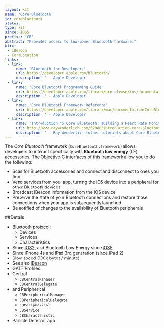```yaml
---
layout: kit
name: 'Core Bluetooth'
id: corebluetooth
status: 
type: kit
since: iOS5
prefixe: 'CB'
abstract: "Provides access to low-power Bluetooth hardware."
kits:
 - iBeacon
 - CoreLocation
links:
 - link:
     name: 'Bluetooth for Developers'
     url: https://developer.apple.com/bluetooth/
     description: ' - Apple Developer'
 - link:
     name: 'Core Bluetooth Programming Guide'
     url: https://developer.apple.com/library/prerelease/ios/documentation/NetworkingInternetWeb/Conceptual/CoreBluetooth_concepts/AboutCoreBluetooth/Introduction.html
     description: ' - Apple Developer'
 - link:
     name: 'Core Bluetooth Framework Reference'
     url: https://developer.apple.com/library/mac/documentation/CoreBluetooth/Reference/CoreBluetooth_Framework/
     description: ' - Apple Developer'
 - link:
     name: 'Introduction to Core Bluetooth: Building a Heart Rate Monitor'
     url: http://www.raywenderlich.com/52080/introduction-core-bluetooth-building-heart-rate-monitor
     description: ' - Ray Wenderlich (other tutorials about Core Bluetooth)'
---
```


The *Core Bluetooth* framework (`CoreBluetooth.framework`) allows developers to interact specifically with **Bluetooth low energy** (LE) accessories. The Objective-C interfaces of this framework allow you to do the following:

* Scan for Bluetooth accessories and connect and disconnect to ones you find
* Vend services from your app, turning the iOS device into a peripheral for other Bluetooth devices
* Broadcast iBeacon information from the iOS device
* Preserve the state of your Bluetooth connections and restore those connections when your app is subsequently launched
* Be notified of changes to the availability of Bluetooth peripherals


##Details

-   Bluetooth protocol:
    -   Devices
    -   Services
    -   Characteristics
-   Since [iOS2](/iOS2), and Bluetooth Low Energy since [iOS5](/iOS5)
-   Since iPhone 4s and iPad 3rd generation (since iPad 2)
-   Slow speed (100k bytes / minute)
-   See also [iBeacon](/iBeacon)
-   GATT Profiles
-   Central
    -   `CBCentralManager`
    -   `CBCentralDelegate`
-   and Peripherical
    -   `CBPeriphericalManager`
    -   `CBPeriphericalDelegate`
    -   `CBPeripherical`
    -   `CBService`
    -   `CBCharacteristic`
-   Particle Detector app
